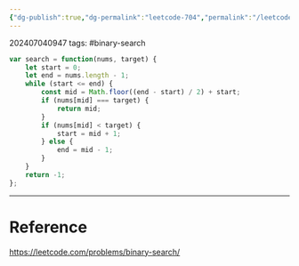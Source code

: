 ```yaml
---
{"dg-publish":true,"dg-permalink":"leetcode-704","permalink":"/leetcode-704/"}
---
```


202407040947
tags: #binary-search 

```js
var search = function(nums, target) {
	let start = 0;
	let end = nums.length - 1;
	while (start <= end) {
		const mid = Math.floor((end - start) / 2) + start;
		if (nums[mid] === target) {
			return mid;
		}
		if (nums[mid] < target) {
			start = mid + 1;
		} else {
			end = mid - 1;
		}
	}
	return -1;
};
```

---
# Reference

https://leetcode.com/problems/binary-search/